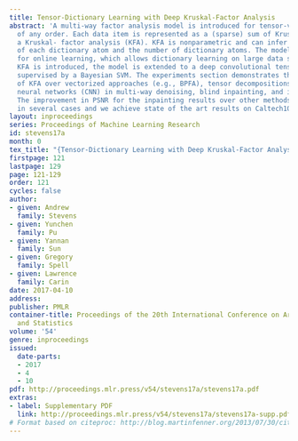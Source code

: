 ```yaml
---
title: Tensor-Dictionary Learning with Deep Kruskal-Factor Analysis
abstract: 'A multi-way factor analysis model is introduced for tensor-variate data
  of any order. Each data item is represented as a (sparse) sum of Kruskal decompositions,
  a Kruskal- factor analysis (KFA). KFA is nonparametric and can infer both the tensor-rank
  of each dictionary atom and the number of dictionary atoms. The model is adapted
  for online learning, which allows dictionary learning on large data sets. After
  KFA is introduced, the model is extended to a deep convolutional tensor-factor analysis,
  supervised by a Bayesian SVM. The experiments section demonstrates the improvement
  of KFA over vectorized approaches (e.g., BPFA), tensor decompositions, and convolutional
  neural networks (CNN) in multi-way denoising, blind inpainting, and image classification.
  The improvement in PSNR for the inpainting results over other methods exceeds 1dB
  in several cases and we achieve state of the art results on Caltech101 image classification. '
layout: inproceedings
series: Proceedings of Machine Learning Research
id: stevens17a
month: 0
tex_title: "{Tensor-Dictionary Learning with Deep Kruskal-Factor Analysis}"
firstpage: 121
lastpage: 129
page: 121-129
order: 121
cycles: false
author:
- given: Andrew
  family: Stevens
- given: Yunchen
  family: Pu
- given: Yannan
  family: Sun
- given: Gregory
  family: Spell
- given: Lawrence
  family: Carin
date: 2017-04-10
address: 
publisher: PMLR
container-title: Proceedings of the 20th International Conference on Artificial Intelligence
  and Statistics
volume: '54'
genre: inproceedings
issued:
  date-parts:
  - 2017
  - 4
  - 10
pdf: http://proceedings.mlr.press/v54/stevens17a/stevens17a.pdf
extras:
- label: Supplementary PDF
  link: http://proceedings.mlr.press/v54/stevens17a/stevens17a-supp.pdf
# Format based on citeproc: http://blog.martinfenner.org/2013/07/30/citeproc-yaml-for-bibliographies/
---
```

